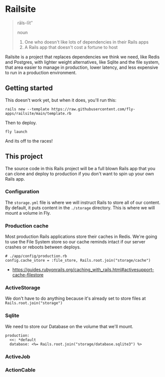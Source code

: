 # Railsite

> rāls-līt″
>
> noun
>
> 1. One who doesn't like lots of dependencies in their Rails apps
> 2. A Rails app that doesn't cost a fortune to host

Railsite is a project that replaces dependencies we think we need, like Redis and Postgres, with lighter weight alternatives, like Sqlite and the file system, that area easier to manage in production, lower latency, and less expensive to run in a production environment.

## Getting started

This doesn't work yet, but when it does, you'll run this:

```
rails new --template https://raw.githubusercontent.com/fly-apps/railsite/main/template.rb
```

Then to deploy.

```
fly launch
```

And its off to the races!

## This project

The source code in this Rails project will be a full blown Rails app that you can clone and deploy to production if you don't want to spin up your own Rails app.

### Configuration

The `storage.yml` file is where we will instruct Rails to store all of our content. By default, it puts content in the `./storage` directory. This is where we will mount a volume in Fly.

### Production cache

Most production Rails applications store their caches in Redis. We're going to use the File System store so our cache reminds intact if our server crashes or reboots between deploys.

```
# ./app/config/production.rb
config.cache_store = :file_store, Rails.root.join("storage/cache")
```

* https://guides.rubyonrails.org/caching_with_rails.html#activesupport-cache-filestore

### ActiveStorage

We don't have to do anything because it's already set to store files at `Rails.root.join("storage")`

### Sqlite

We need to store our Database on the volume that we'll mount.

```
production:
  <<: *default
  database: <%= Rails.root.join("storage/database.sqlite3") %>
```

### ActiveJob

### ActionCable

